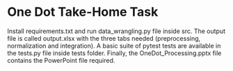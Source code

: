 # One Dot Take-Home Task

Install requirements.txt and run data_wrangling.py file inside src. The output file is called output.xlsx with the three tabs needed (preprocessing, normalization and integration). A basic suite of pytest tests are available in the tests.py file inside tests folder. Finally, the OneDot_Processing.pptx file contains the PowerPoint file required.
